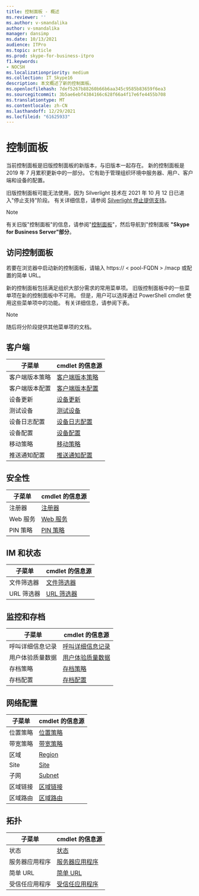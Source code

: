 ```yaml
---
title: 控制面板 - 概述
ms.reviewer: ''
ms.author: v-smandalika
author: v-smandalika
manager: dansimp
ms.date: 10/13/2021
audience: ITPro
ms.topic: article
ms.prod: skype-for-business-itpro
f1.keywords:
- NOCSH
ms.localizationpriority: medium
ms.collection: IT_Skype16
description: 本文概述了新的控制面板。
ms.openlocfilehash: 7def5267b88260b66b6aa345c9585b83659f6ea3
ms.sourcegitcommit: 3b5ae6ebf4384166c628f66a4f17e6fe4455b708
ms.translationtype: MT
ms.contentlocale: zh-CN
ms.lasthandoff: 12/29/2021
ms.locfileid: "61625933"
---
```

# <a name="control-panel"></a>控制面板

当前控制面板是旧版控制面板的新版本，与旧版本一起存在。 新的控制面板是 2019 年 7 月累积更新中的一部分。 它有助于管理组织环境中服务器、用户、客户端和设备的配置。

旧版控制面板可能无法使用，因为 Silverlight 技术在 2021 年 10 月 12 日已进入"停止支持"阶段。 有关详细信息，请参阅 [Silverlight 停止提供支持](https://support.microsoft.com/windows/silverlight-end-of-support-0a3be3c7-bead-e203-2dfd-74f0a64f1788)。

> [!NOTE]
> 有关旧版"控制面板"的信息，请参阅"[控制面板](../SfbServer/management-tools/install-and-open-administrative-tools.md)"，然后导航到"控制面板 **"Skype for Business Server"部分**。

## <a name="access-control-panel"></a>访问控制面板

若要在浏览器中启动新的控制面板，请输入 https:// &lt; pool-FQDN &gt; /macp 或配置的简单 URL。

新的控制面板包括满足组织大部分需求的常用菜单项。 旧版控制面板中的一些菜单项在新的控制面板中不可用。 但是，用户可以选择通过 PowerShell cmdlet 使用这些菜单项中的功能。 有关详细信息，请参阅下表。

> [!NOTE]
> 随后将分阶段提供其他菜单项的文档。

## <a name="client"></a>客户端

|子菜单  |cmdlet 的信息源  |
|---------|---------|
|客户端版本策略         |    [客户端版本策略](use-powershell-client-menu.md#client-version-policy)     |
|客户端版本配置      |  [客户端版本配置](use-powershell-client-menu.md#client-version-configuration)       |
|设备更新    | [设备更新](use-powershell-client-menu.md#device-update)        |
|测试设备     | [测试设备](use-powershell-client-menu.md#test-device)        |
|设备日志配置         |    [设备日志配置](use-powershell-client-menu.md#device-log-configuration)     |
|设备配置         |    [设备配置](use-powershell-client-menu.md#device-configuration)     |
|移动策略         |    [移动策略](use-powershell-client-menu.md#mobility-policy)     |
|推送通知配置         |    [推送通知配置](use-powershell-client-menu.md#push-notification-configuration)     |

## <a name="security"></a>安全性

|子菜单  |cmdlet 的信息源  |
|---------|---------|
|注册器         |    [注册器](use-powershell-security-menu.md#registrar)     |
|Web 服务      |  [Web 服务](use-powershell-security-menu.md#web-service)       |
|PIN 策略    | [PIN 策略](use-powershell-security-menu.md#pin-policy)        |

## <a name="im-and-presence"></a>IM 和状态

|子菜单  |cmdlet 的信息源  |
|---------|---------|
|文件筛选器         |    [文件筛选器](use-powershell-im-and-presence-menu.md#file-filter)     |
|URL 筛选器      |  [URL 筛选器](use-powershell-im-and-presence-menu.md#url-filter)       |

## <a name="monitoring-and-archiving"></a>监控和存档

|子菜单  |cmdlet 的信息源  |
|---------|---------|
|呼叫详细信息记录       |    [呼叫详细信息记录](use-powershell-monitoring-and-archiving-menu.md#call-detail-recording)     |
|用户体验质量数据      |  [用户体验质量数据](use-powershell-monitoring-and-archiving-menu.md#quality-of-experience-data)       |
|存档策略       |    [存档策略](use-powershell-monitoring-and-archiving-menu.md#archiving-policy)     |
|存档配置      |  [存档配置](use-powershell-monitoring-and-archiving-menu.md#archiving-configuration)       |

## <a name="network-configuration"></a>网络配置

|子菜单  |cmdlet 的信息源  |
|---------|---------|
|位置策略       |    [位置策略](use-powershell-network-configuration-menu.md#location-policy)     |
|带宽策略      |  [带宽策略](use-powershell-network-configuration-menu.md#bandwidth-policy)       |
|区域       |    [Region](use-powershell-network-configuration-menu.md#region)     |
|Site      |  [Site](use-powershell-network-configuration-menu.md#site)       |
|子网      |  [Subnet](use-powershell-network-configuration-menu.md#subnet)       |
|区域链接       |    [区域链接](use-powershell-network-configuration-menu.md#region-link)     |
|区域路由      |  [区域路由](use-powershell-network-configuration-menu.md#region-route)       |

## <a name="topology"></a>拓扑

|子菜单  |cmdlet 的信息源  |
|---------|---------|
|状态       |    [状态](use-powershell-topology-menu.md#status)     |
|服务器应用程序      |  [服务器应用程序](use-powershell-topology-menu.md#server-application)       |
|简单 URL       |    [简单 URL](use-powershell-topology-menu.md#simple-url)     |
|受信任应用程序       |    [受信任应用程序](use-powershell-topology-menu.md#trusted-application)     |
